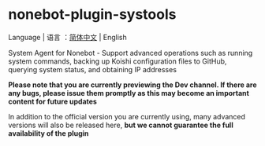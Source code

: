 # nonebot-plugin-systools
Language | 语言 ：[简体中文](https://github.com/zhuhansan666/nonebot-plugin-systools/tree/Dev_for_shanshui) | English

System Agent for Nonebot - Support advanced operations such as running system commands, backing up Koishi configuration files to GitHub, querying system status, and obtaining IP addresses

**Please note that you are currently previewing the Dev channel. If there are any bugs, please issue them promptly as this may become an important content for future updates**

In addition to the official version you are currently using, many advanced versions will also be released here, **but we cannot guarantee the full availability of the plugin**